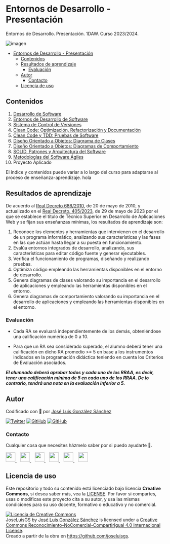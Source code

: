 # Entornos de Desarrollo - Presentación

Entornos de Desarrollo. Presentación. 1DAW. Curso 2023/2024.

![imagen](./images/entornos.png)

- [Entornos de Desarrollo - Presentación](#entornos-de-desarrollo---presentación)
  - [Contenidos](#contenidos)
  - [Resultados de aprendizaje](#resultados-de-aprendizaje)
    - [Evaluación](#evaluación)
  - [Autor](#autor)
    - [Contacto](#contacto)
  - [Licencia de uso](#licencia-de-uso)

## Contenidos
1. [Desarrollo de Software](https://github.com/joseluisgs/EntornosDesarrollo-01-2023-2024)
2. [Entornos de Desarrollo de Software](https://github.com/joseluisgs/EntornosDesarrollo-02-2023-2024)
3. [Sistema de Control de Versiones](https://github.com/joseluisgs/git-tutorial)
4. [Clean Code: Optimización, Refactorización y Documentación](https://github.com/joseluisgs/EntornosDesarrollo-04-2023-2024)
5. [Clean Code y TDD: Pruebas de Software](https://github.com/joseluisgs/EntornosDesarrollo-05-2023-2024)
6. [Diseño Orientado a Objetos: Diagrama de Clases](https://github.com/joseluisgs/EntornosDesarrollo-06-22023-2024)
7. [Diseño Orientado a Objetos: Diagramas de Comportamiento](https://github.com/joseluisgs/EntornosDesarrollo-07-2023-2024)
8. [SOLID, Patrones y Arquitectura del Software](https://github.com/joseluisgs/EntornosDesarrollo-08-2023-2024)
9. [Metodologías del Software Ágiles](https://github.com/joseluisgs/EntornosDesarrollo-09-2023-2024)
10. Proyecto Aplicado

El índice y contenidos puede variar a lo largo del curso para adaptarse al proceso de enseñanza-aprendizaje. hola

## Resultados de aprendizaje
De acuerdo al [Real Decreto 686/2010](https://www.boe.es/boe/dias/2010/06/12/pdfs/BOE-A-2010-9269.pdf), de 20 de mayo de 2010, y actualizado en el [Real Decreto. 405/2023](https://www.boe.es/boe/dias/2023/06/03/pdfs/BOE-A-2023-13221.pdf), de 29 de mayo de 2023 por el que se establece el título de
Técnico Superior en Desarrollo de Aplicaciones Web y se fijan sus
enseñanzas mínimas, los resultados de aprendizaje son:
1. Reconoce los elementos y herramientas que intervienen en el desarrollo de un programa informático, analizando sus características y las fases en las que actúan hasta llegar a su puesta en funcionamiento.
2. Evalúa entornos integrados de desarrollo, analizando, sus características para editar código fuente y generar ejecutables.
3. Verifica el funcionamiento de programas, diseñando y realizando pruebas.
4. Optimiza código empleando las herramientas disponibles en el entorno de desarrollo.
5. Genera diagramas de clases valorando su importancia en el desarrollo de aplicaciones y empleando las herramientas
disponibles en el entorno.
6. Genera diagramas de comportamiento valorando su importancia en el desarrollo de aplicaciones y empleando las herramientas disponibles en el entorno.


### Evaluación
- Cada RA se evaluará independientemente de los demás, obteniéndose una calificación numérica de 0 a 10.

- Para que un RA sea considerado superado, el alumno deberá tener una calificación en dicho RA promedio >= 5 en base a los instrumentos indicados en la programación didáctica teniendo en cuenta los Criterios de Evaluación asociados.

***El alumnado deberá aprobar todos y cada uno de los RRAA, es decir, tener una calificación mínima de 5 en cada uno de los RRAA. De lo contrario, tendrá una nota en la evaluación inferior a 5.***

## Autor

Codificado con :sparkling_heart: por [José Luis González Sánchez](https://twitter.com/JoseLuisGS_)

[![Twitter](https://img.shields.io/twitter/follow/JoseLuisGS_?style=social)](https://twitter.com/JoseLuisGS_)
[![GitHub](https://img.shields.io/github/followers/joseluisgs?style=social)](https://github.com/joseluisgs)
[![GitHub](https://img.shields.io/github/stars/joseluisgs?style=social)](https://github.com/joseluisgs)

### Contacto

<p>
  Cualquier cosa que necesites házmelo saber por si puedo ayudarte 💬.
</p>
<p>
 <a href="https://joseluisgs.dev" target="_blank">
        <img src="https://joseluisgs.github.io/img/favicon.png" 
    height="30">
    </a>  &nbsp;&nbsp;
    <a href="https://github.com/joseluisgs" target="_blank">
        <img src="https://distreau.com/github.svg" 
    height="30">
    </a> &nbsp;&nbsp;
        <a href="https://twitter.com/JoseLuisGS_" target="_blank">
        <img src="https://i.imgur.com/U4Uiaef.png" 
    height="30">
    </a> &nbsp;&nbsp;
    <a href="https://www.linkedin.com/in/joseluisgonsan" target="_blank">
        <img src="https://upload.wikimedia.org/wikipedia/commons/thumb/c/ca/LinkedIn_logo_initials.png/768px-LinkedIn_logo_initials.png" 
    height="30">
    </a>  &nbsp;&nbsp;
    <a href="https://g.dev/joseluisgs" target="_blank">
        <img loading="lazy" src="https://googlediscovery.com/wp-content/uploads/google-developers.png" 
    height="30">
    </a>  &nbsp;&nbsp;
<a href="https://www.youtube.com/@joseluisgs" target="_blank">
        <img loading="lazy" src="https://upload.wikimedia.org/wikipedia/commons/e/ef/Youtube_logo.png" 
    height="30">
    </a>  
</p>

## Licencia de uso

Este repositorio y todo su contenido está licenciado bajo licencia **Creative Commons**, si desea saber más, vea
la [LICENSE](https://joseluisgs.dev/docs/license/). Por favor si compartes, usas o modificas este proyecto cita a su
autor, y usa las mismas condiciones para su uso docente, formativo o educativo y no comercial.

<a rel="license" href="http://creativecommons.org/licenses/by-nc-sa/4.0/"><img alt="Licencia de Creative Commons" style="border-width:0" src="https://i.creativecommons.org/l/by-nc-sa/4.0/88x31.png" /></a><br /><span xmlns:dct="http://purl.org/dc/terms/" property="dct:title">
JoseLuisGS</span>
by <a xmlns:cc="http://creativecommons.org/ns#" href="https://joseluisgs.dev/" property="cc:attributionName" rel="cc:attributionURL">
José Luis González Sánchez</a> is licensed under
a <a rel="license" href="http://creativecommons.org/licenses/by-nc-sa/4.0/">Creative Commons
Reconocimiento-NoComercial-CompartirIgual 4.0 Internacional License</a>.<br />Creado a partir de la obra
en <a xmlns:dct="http://purl.org/dc/terms/" href="https://github.com/joseluisgs" rel="dct:source">https://github.com/joseluisgs</a>.
